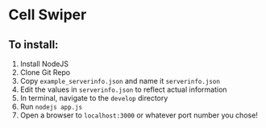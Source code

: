 Cell Swiper
===========

## To install:
 1. Install NodeJS
 2. Clone Git Repo
 3. Copy `example_serverinfo.json` and name it `serverinfo.json`
 4. Edit the values in `serverinfo.json` to reflect actual information
 5. In terminal, navigate to the `develop` directory
 6. Run `nodejs app.js`
 7. Open a browser to `localhost:3000` or whatever port number you chose!
